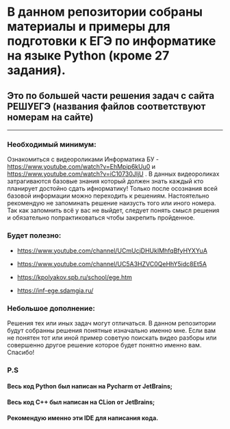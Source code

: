 # **В данном репозитории собраны материалы и примеры для подготовки к ЕГЭ по информатике на языке Python (кроме 27 задания).**

## **Это по большей части решения задач с сайта РЕШУЕГЭ (названия файлов соответствуют номерам на сайте)**
____

### Необходимый минимум:
Ознакомиться с видеороликами Информатика БУ - https://www.youtube.com/watch?v=EhMpip6kUu0 и https://www.youtube.com/watch?v=iC10730JljU
. В данных видеороликах затрагиваются базовые знания который должен знать каждый кто планирует достойно сдать ифнорматику!
Только после осознания всей базовой информации можно переходить к решениям.
Настоятельно рекомендую не запоминать решение наизусть того или иного номера. Так как запомнить всё у вас не выйдет, следует понять смысл решения и обязательно попрактиковаться чтобы закрепить пройденное.


### **Будет полезно:**
 + https://www.youtube.com/channel/UCmUcjDHUkIMhfqBfyHYXYuA
  
 + https://www.youtube.com/channel/UC5A3HZVC0QeHhY5idc8Et5A

 + https://kpolyakov.spb.ru/school/ege.htm

 + https://inf-ege.sdamgia.ru/


### Небольшое дополнение:
Решения тех или иных задач могут отличаться. В данном репозитории будут собранны решения понятные изначально именно мне. Если вам не понятен тот или иной пример советую поискать видео разборы или совершенно другое решение которое будет понятно именно вам. Спасибо!

### **P.S**

#### Весь код Python был написан на Pycharm от JetBrains;
#### Весь код C++ был написан на CLion от JetBrains;
#### Рекомендую именно эти IDE для написания кода.
